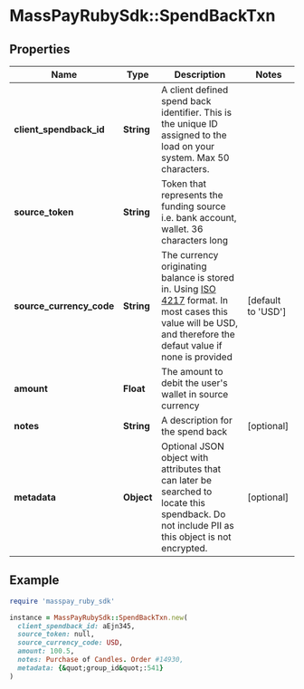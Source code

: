 # MassPayRubySdk::SpendBackTxn

## Properties

| Name | Type | Description | Notes |
| ---- | ---- | ----------- | ----- |
| **client_spendback_id** | **String** | A client defined spend back identifier. This is the unique ID assigned to the load on your system. Max 50 characters. |  |
| **source_token** | **String** | Token that represents the funding source i.e. bank account, wallet. 36 characters long |  |
| **source_currency_code** | **String** | The currency originating balance is stored in. Using [ISO 4217](https://en.wikipedia.org/wiki/ISO_4217) format. In most cases this value will be USD, and therefore the defaut value if none is provided | [default to &#39;USD&#39;] |
| **amount** | **Float** | The amount to debit the user&#39;s wallet in source currency |  |
| **notes** | **String** | A description for the spend back | [optional] |
| **metadata** | **Object** | Optional JSON object with attributes that can later be searched to locate this spendback. Do not include PII as this object is not encrypted. | [optional] |

## Example

```ruby
require 'masspay_ruby_sdk'

instance = MassPayRubySdk::SpendBackTxn.new(
  client_spendback_id: aEjn345,
  source_token: null,
  source_currency_code: USD,
  amount: 100.5,
  notes: Purchase of Candles. Order #14930,
  metadata: {&quot;group_id&quot;:541}
)
```

